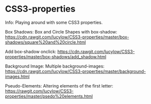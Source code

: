 # CSS3-properties
Info:
Playing around with some CSS3 properties. 

Box Shadows:
  Box and Circle Shapes with box-shadow: 
  https://cdn.rawgit.com/lucylow/CSS3-properties/master/box-shadows/square%20and%20circle.html

  Add box-shadow onclick:
  https://cdn.rawgit.com/lucylow/CSS3-properties/master/box-shadows/add_shadow.html

Background Image:
  Multiple background-images:
  https://cdn.rawgit.com/lucylow/CSS3-properties/master/background-images.html

Pseudo-Elements: 
  Altering elements of the first letter:
  https://rawgit.com/lucylow/CSS3-properties/master/psedo%20elements.html
